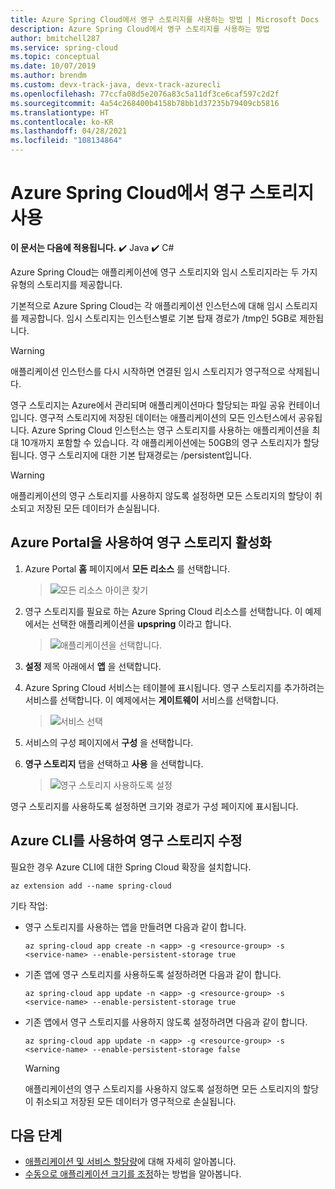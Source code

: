 ```yaml
---
title: Azure Spring Cloud에서 영구 스토리지를 사용하는 방법 | Microsoft Docs
description: Azure Spring Cloud에서 영구 스토리지를 사용하는 방법
author: bmitchell287
ms.service: spring-cloud
ms.topic: conceptual
ms.date: 10/07/2019
ms.author: brendm
ms.custom: devx-track-java, devx-track-azurecli
ms.openlocfilehash: 77ccfa08d5e2076a83c5a11df3ce6caf597c2d2f
ms.sourcegitcommit: 4a54c268400b4158b78bb1d37235b79409cb5816
ms.translationtype: HT
ms.contentlocale: ko-KR
ms.lasthandoff: 04/28/2021
ms.locfileid: "108134864"
---
```

# <a name="use-persistent-storage-in-azure-spring-cloud"></a>Azure Spring Cloud에서 영구 스토리지 사용

**이 문서는 다음에 적용됩니다.** ✔️ Java ✔️ C#

Azure Spring Cloud는 애플리케이션에 영구 스토리지와 임시 스토리지라는 두 가지 유형의 스토리지를 제공합니다.

기본적으로 Azure Spring Cloud는 각 애플리케이션 인스턴스에 대해 임시 스토리지를 제공합니다. 임시 스토리지는 인스턴스별로 기본 탑재 경로가 /tmp인 5GB로 제한됩니다.

> [!WARNING]
> 애플리케이션 인스턴스를 다시 시작하면 연결된 임시 스토리지가 영구적으로 삭제됩니다.

영구 스토리지는 Azure에서 관리되며 애플리케이션마다 할당되는 파일 공유 컨테이너입니다. 영구적 스토리지에 저장된 데이터는 애플리케이션의 모든 인스턴스에서 공유됩니다. Azure Spring Cloud 인스턴스는 영구 스토리지를 사용하는 애플리케이션을 최대 10개까지 포함할 수 있습니다. 각 애플리케이션에는 50GB의 영구 스토리지가 할당됩니다. 영구 스토리지에 대한 기본 탑재경로는 /persistent입니다.

> [!WARNING]
> 애플리케이션의 영구 스토리지를 사용하지 않도록 설정하면 모든 스토리지의 할당이 취소되고 저장된 모든 데이터가 손실됩니다.

## <a name="use-the-azure-portal-to-enable-persistent-storage"></a>Azure Portal을 사용하여 영구 스토리지 활성화

1. Azure Portal **홈** 페이지에서 **모든 리소스** 를 선택합니다.

    >![모든 리소스 아이콘 찾기](media/portal-all-resources.jpg)

1. 영구 스토리지를 필요로 하는 Azure Spring Cloud 리소스를 선택합니다. 이 예제에서는 선택한 애플리케이션을 **upspring** 이라고 합니다.

    > ![애플리케이션을 선택합니다.](media/select-service.jpg)

1. **설정** 제목 아래에서 **앱** 을 선택합니다.

1. Azure Spring Cloud 서비스는 테이블에 표시됩니다.  영구 스토리지를 추가하려는 서비스를 선택합니다. 이 예제에서는 **게이트웨이** 서비스를 선택합니다.

    > ![서비스 선택](media/select-gateway.jpg)

1. 서비스의 구성 페이지에서 **구성** 을 선택합니다.

1. **영구 스토리지** 탭을 선택하고 **사용** 을 선택합니다.

    > ![영구 스토리지 사용하도록 설정](media/enable-persistent-storage.jpg)

영구 스토리지를 사용하도록 설정하면 크기와 경로가 구성 페이지에 표시됩니다.

## <a name="use-the-azure-cli-to-modify-persistent-storage"></a>Azure CLI를 사용하여 영구 스토리지 수정

필요한 경우 Azure CLI에 대한 Spring Cloud 확장을 설치합니다.

```azurecli
az extension add --name spring-cloud
```
기타 작업:

* 영구 스토리지를 사용하는 앱을 만들려면 다음과 같이 합니다.

    ```azurecli
    az spring-cloud app create -n <app> -g <resource-group> -s <service-name> --enable-persistent-storage true
    ```

* 기존 앱에 영구 스토리지를 사용하도록 설정하려면 다음과 같이 합니다.

    ```azurecli
    az spring-cloud app update -n <app> -g <resource-group> -s <service-name> --enable-persistent-storage true
    ```

* 기존 앱에서 영구 스토리지를 사용하지 않도록 설정하려면 다음과 같이 합니다.

    ```azurecli
    az spring-cloud app update -n <app> -g <resource-group> -s <service-name> --enable-persistent-storage false
    ```

    > [!WARNING]
    > 애플리케이션의 영구 스토리지를 사용하지 않도록 설정하면 모든 스토리지의 할당이 취소되고 저장된 모든 데이터가 영구적으로 손실됩니다.

## <a name="next-steps"></a>다음 단계

* [애플리케이션 및 서비스 할당량](./quotas.md)에 대해 자세히 알아봅니다.
* [수동으로 애플리케이션 크기를 조정](./how-to-scale-manual.md)하는 방법을 알아봅니다.